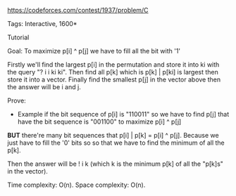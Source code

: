 https://codeforces.com/contest/1937/problem/C

Tags: Interactive, 1600*

Tutorial

Goal: To maximize p[i] ^ p[j] we have to fill all the bit with '1'  

Firstly we'll find the largest p[i] in the permutation and store it into ki with the query "? i i ki ki". 
Then find all p[k] which is p[k] | p[ki] is largest then store it into a vector.
Finally find the smallest p[j] in the vector above then the answer will be i and j.

Prove:
  - Example if the bit sequence of p[i] is "110011" so we have to find p[j] that have the bit sequence is "001100" to 
  maximize p[i] ^ p[j]

  **BUT** there're many bit sequences that p[i] | p[k] = p[i] ^ p[j]. Because we just have to fill the '0' bits so
  so that we have to find the minimum of all the p[k].

  Then the answer will be ! i k (which k is the minimum p[k] of all the "p[k]s" in the vector).

Time complexity: O(n).
Space complexity: O(n).

